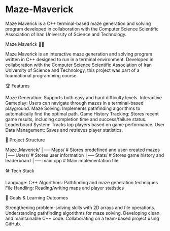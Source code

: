 # Maze-Maverick
 Maze Maverick is a C++ terminal-based maze generation and solving program developed in collaboration with the Computer Science Scientific Association of Iran University of Science and Technology.

Maze Maverick 🎩🌀

Maze Maverick is an interactive maze generation and solving program written in C++ designed to run in a terminal environment. Developed in collaboration with the Computer Science Scientific Association of Iran University of Science and Technology, this project was part of a foundational programming course.

🏆 Features

Maze Generation: Supports both easy and hard difficulty levels.
Interactive Gameplay: Users can navigate through mazes in a terminal-based playground.
Maze Solving: Implements pathfinding algorithms to automatically find the optimal path.
Game History Tracking: Stores recent game results, including completion time and success/failure status.
Leaderboard System: Tracks top players based on game performance.
User Data Management: Saves and retrieves player statistics.

📁 Project Structure

Maze_Maverick/
│── Maps/                # Stores predefined and user-created mazes
│── Users/               # Stores user information
│── Stats/               # Stores game history and leaderboard
│── main.cpp             # Main implementation file

🛠️ Tech Stack

Language: C++
Algorithms: Pathfinding and maze generation techniques
File Handling: Reading/writing maps and player statistics

🎯 Goals & Learning Outcomes

Strengthening problem-solving skills with 2D arrays and file operations.
Understanding pathfinding algorithms for maze solving.
Developing clean and maintainable C++ code.
Collaborating on a team-based project using GitHub.